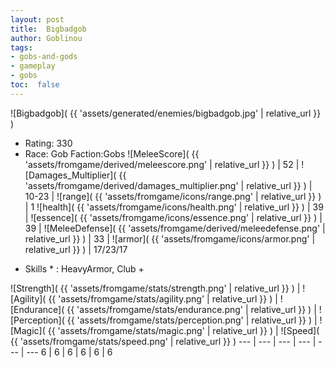 ```yaml
---
layout: post
title:  Bigbadgob
author: Goblinou
tags:
- gobs-and-gods
- gameplay
- gobs
toc:  false
---
```


![Bigbadgob]( {{ 'assets/generated/enemies/bigbadgob.jpg' | relative_url }} )
- Rating: 330
- Race: Gob  Faction:Gobs
![MeleeScore]( {{ 'assets/fromgame/derived/meleescore.png' | relative_url }} ) | 52 | ![Damages_Multiplier]( {{ 'assets/fromgame/derived/damages_multiplier.png' | relative_url }} ) | 10-23 | ![range]( {{ 'assets/fromgame/icons/range.png' | relative_url }} ) | 1
![health]( {{ 'assets/fromgame/icons/health.png' | relative_url }} ) | 39 | ![essence]( {{ 'assets/fromgame/icons/essence.png' | relative_url }} ) | 39 | ![MeleeDefense]( {{ 'assets/fromgame/derived/meleedefense.png' | relative_url }} ) | 33 | ![armor]( {{ 'assets/fromgame/icons/armor.png' | relative_url }} ) | 17/23/17
* Skills * : HeavyArmor, Club + 

![Strength]( {{ 'assets/fromgame/stats/strength.png' | relative_url }} ) | ![Agility]( {{ 'assets/fromgame/stats/agility.png' | relative_url }} ) | ![Endurance]( {{ 'assets/fromgame/stats/endurance.png' | relative_url }} ) | ![Perception]( {{ 'assets/fromgame/stats/perception.png' | relative_url }} ) | ![Magic]( {{ 'assets/fromgame/stats/magic.png' | relative_url }} ) | ![Speed]( {{ 'assets/fromgame/stats/speed.png' | relative_url }} )
--- | --- | --- | --- | --- | ---
6 | 6 | 6 | 6 | 6 | 6
